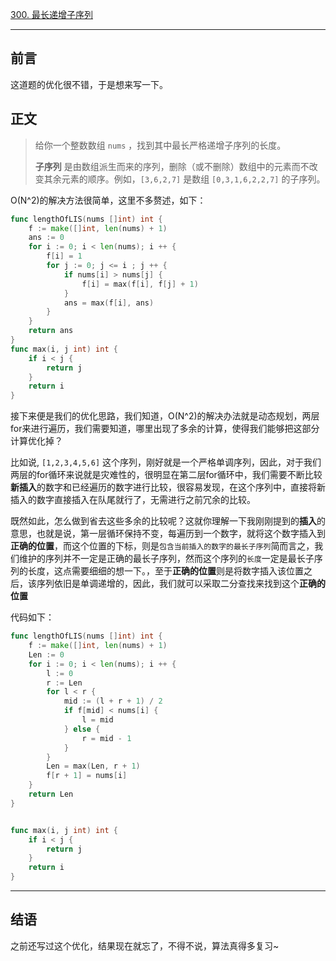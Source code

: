 [300. 最长递增子序列](https://leetcode.cn/problems/longest-increasing-subsequence/)

---

## 前言

这道题的优化很不错，于是想来写一下。

## 正文

>给你一个整数数组 `nums` ，找到其中最长严格递增子序列的长度。
>
>**子序列** 是由数组派生而来的序列，删除（或不删除）数组中的元素而不改变其余元素的顺序。例如，`[3,6,2,7]` 是数组 `[0,3,1,6,2,2,7]` 的子序列。



O(N^2)的解决方法很简单，这里不多赘述，如下：

```go
func lengthOfLIS(nums []int) int {
    f := make([]int, len(nums) + 1)
    ans := 0
    for i := 0; i < len(nums); i ++ {
        f[i] = 1
        for j := 0; j <= i ; j ++ {
            if nums[i] > nums[j] {
                f[i] = max(f[i], f[j] + 1)
            }
            ans = max(f[i], ans)
        }
    }
    return ans
}
func max(i, j int) int {
    if i < j {
        return j
    }
    return i
}
```

接下来便是我们的优化思路，我们知道，O(N^2)的解决办法就是动态规划，两层for来进行遍历，我们需要知道，哪里出现了多余的计算，使得我们能够把这部分计算优化掉？

比如说, `[1,2,3,4,5,6]` 这个序列，刚好就是一个严格单调序列，因此，对于我们两层的for循环来说就是灾难性的，很明显在第二层for循环中，我们需要不断比较**新插入**的数字和已经遍历的数字进行比较，很容易发现，在这个序列中，直接将新插入的数字直接插入在队尾就行了，无需进行之前冗余的比较。

既然如此，怎么做到省去这些多余的比较呢？这就你理解一下我刚刚提到的**插入**的意思，也就是说，第一层循环保持不变，每遍历到一个数字，就将这个数字插入到**正确的位置**，而这个位置的下标，则是`包含当前插入的数字的最长子序列`简而言之，我们维护的序列并不一定是正确的最长子序列，然而这个序列的`长度`一定是最长子序列的长度，这点需要细细的想一下。，至于**正确的位置**则是将数字插入该位置之后，该序列依旧是单调递增的，因此，我们就可以采取二分查找来找到这个**正确的位置**

代码如下：

```go
func lengthOfLIS(nums []int) int {
    f := make([]int, len(nums) + 1)
    Len := 0
    for i := 0; i < len(nums); i ++ {
        l := 0
        r := Len
        for l < r {
            mid := (l + r + 1) / 2
            if f[mid] < nums[i] {
                l = mid
            } else {
                r = mid - 1
            }
        }
        Len = max(Len, r + 1)
        f[r + 1] = nums[i]
    }
    return Len
}


func max(i, j int) int {
    if i < j {
        return j
    }
    return i
}
```

----

## 结语

之前还写过这个优化，结果现在就忘了，不得不说，算法真得多复习~